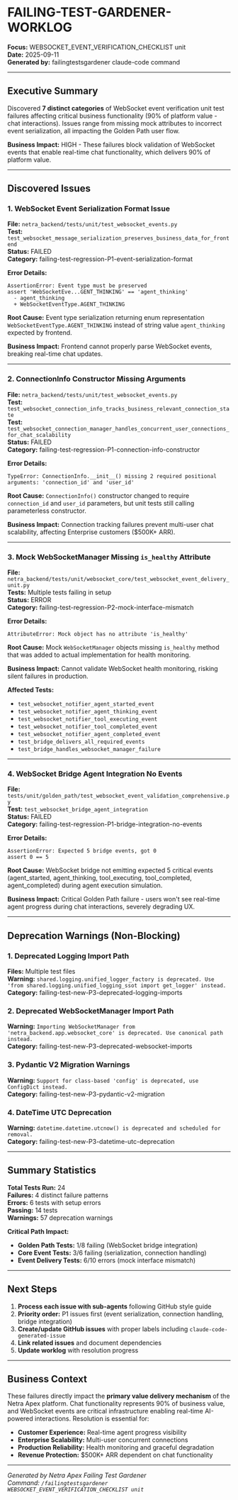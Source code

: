 # FAILING-TEST-GARDENER-WORKLOG
**Focus:** WEBSOCKET_EVENT_VERIFICATION_CHECKLIST unit  
**Date:** 2025-09-11  
**Generated by:** failingtestsgardener claude-code command

---

## Executive Summary

Discovered **7 distinct categories** of WebSocket event verification unit test failures affecting critical business functionality (90% of platform value - chat interactions). Issues range from missing mock attributes to incorrect event serialization, all impacting the Golden Path user flow.

**Business Impact:** HIGH - These failures block validation of WebSocket events that enable real-time chat functionality, which delivers 90% of platform value.

---

## Discovered Issues

### 1. WebSocket Event Serialization Format Issue
**File:** `netra_backend/tests/unit/test_websocket_events.py`  
**Test:** `test_websocket_message_serialization_preserves_business_data_for_frontend`  
**Status:** FAILED  
**Category:** failing-test-regression-P1-event-serialization-format

**Error Details:**
```
AssertionError: Event type must be preserved
assert 'WebSocketEve...GENT_THINKING' == 'agent_thinking'
  - agent_thinking
  + WebSocketEventType.AGENT_THINKING
```

**Root Cause:** Event type serialization returning enum representation `WebSocketEventType.AGENT_THINKING` instead of string value `agent_thinking` expected by frontend.

**Business Impact:** Frontend cannot properly parse WebSocket events, breaking real-time chat updates.

---

### 2. ConnectionInfo Constructor Missing Arguments
**File:** `netra_backend/tests/unit/test_websocket_events.py`  
**Test:** `test_websocket_connection_info_tracks_business_relevant_connection_state`  
**Test:** `test_websocket_connection_manager_handles_concurrent_user_connections_for_chat_scalability`  
**Status:** FAILED  
**Category:** failing-test-regression-P1-connection-info-constructor

**Error Details:**
```
TypeError: ConnectionInfo.__init__() missing 2 required positional arguments: 'connection_id' and 'user_id'
```

**Root Cause:** `ConnectionInfo()` constructor changed to require `connection_id` and `user_id` parameters, but unit tests still calling parameterless constructor.

**Business Impact:** Connection tracking failures prevent multi-user chat scalability, affecting Enterprise customers ($500K+ ARR).

---

### 3. Mock WebSocketManager Missing `is_healthy` Attribute
**File:** `netra_backend/tests/unit/websocket_core/test_websocket_event_delivery_unit.py`  
**Tests:** Multiple tests failing in setup  
**Status:** ERROR  
**Category:** failing-test-regression-P2-mock-interface-mismatch

**Error Details:**
```
AttributeError: Mock object has no attribute 'is_healthy'
```

**Root Cause:** Mock `WebSocketManager` objects missing `is_healthy` method that was added to actual implementation for health monitoring.

**Business Impact:** Cannot validate WebSocket health monitoring, risking silent failures in production.

**Affected Tests:**
- `test_websocket_notifier_agent_started_event`
- `test_websocket_notifier_agent_thinking_event` 
- `test_websocket_notifier_tool_executing_event`
- `test_websocket_notifier_tool_completed_event`
- `test_websocket_notifier_agent_completed_event`
- `test_bridge_delivers_all_required_events`
- `test_bridge_handles_websocket_manager_failure`

---

### 4. WebSocket Bridge Agent Integration No Events
**File:** `tests/unit/golden_path/test_websocket_event_validation_comprehensive.py`  
**Test:** `test_websocket_bridge_agent_integration`  
**Status:** FAILED  
**Category:** failing-test-regression-P1-bridge-integration-no-events

**Error Details:**
```
AssertionError: Expected 5 bridge events, got 0
assert 0 == 5
```

**Root Cause:** WebSocket bridge not emitting expected 5 critical events (agent_started, agent_thinking, tool_executing, tool_completed, agent_completed) during agent execution simulation.

**Business Impact:** Critical Golden Path failure - users won't see real-time agent progress during chat interactions, severely degrading UX.

---

## Deprecation Warnings (Non-Blocking)

### 1. Deprecated Logging Import Path
**Files:** Multiple test files  
**Warning:** `shared.logging.unified_logger_factory is deprecated. Use 'from shared.logging.unified_logging_ssot import get_logger' instead.`  
**Category:** failing-test-new-P3-deprecated-logging-imports

### 2. Deprecated WebSocketManager Import Path  
**Warning:** `Importing WebSocketManager from 'netra_backend.app.websocket_core' is deprecated. Use canonical path instead.`  
**Category:** failing-test-new-P3-deprecated-websocket-imports

### 3. Pydantic V2 Migration Warnings
**Warning:** `Support for class-based 'config' is deprecated, use ConfigDict instead.`  
**Category:** failing-test-new-P3-pydantic-v2-migration

### 4. DateTime UTC Deprecation
**Warning:** `datetime.datetime.utcnow() is deprecated and scheduled for removal.`  
**Category:** failing-test-new-P3-datetime-utc-deprecation

---

## Summary Statistics

**Total Tests Run:** 24  
**Failures:** 4 distinct failure patterns  
**Errors:** 6 tests with setup errors  
**Passing:** 14 tests  
**Warnings:** 57 deprecation warnings

**Critical Path Impact:**
- **Golden Path Tests:** 1/8 failing (WebSocket bridge integration)
- **Core Event Tests:** 3/6 failing (serialization, connection handling)  
- **Event Delivery Tests:** 6/10 errors (mock interface mismatch)

---

## Next Steps

1. **Process each issue with sub-agents** following GitHub style guide
2. **Priority order:** P1 issues first (event serialization, connection handling, bridge integration)
3. **Create/update GitHub issues** with proper labels including `claude-code-generated-issue`
4. **Link related issues** and document dependencies
5. **Update worklog** with resolution progress

---

## Business Context

These failures directly impact the **primary value delivery mechanism** of the Netra Apex platform. Chat functionality represents 90% of business value, and WebSocket events are critical infrastructure enabling real-time AI-powered interactions. Resolution is essential for:

- **Customer Experience:** Real-time agent progress visibility
- **Enterprise Scalability:** Multi-user concurrent connections  
- **Production Reliability:** Health monitoring and graceful degradation
- **Revenue Protection:** $500K+ ARR dependent on chat functionality

---

*Generated by Netra Apex Failing Test Gardener*  
*Command: `/failingtestsgardener WEBSOCKET_EVENT_VERIFICATION_CHECKLIST unit`*